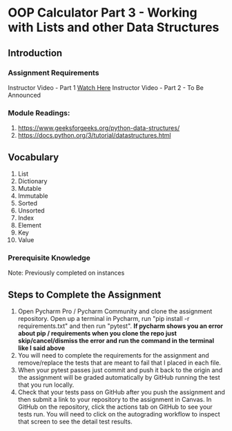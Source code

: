 # OOP Calculator Part 3 - Working with Lists and other Data Structures

## Introduction



### Assignment Requirements



Instructor Video - Part 1 [Watch Here](https://youtu.be/7jgo4yhZ1gk)
Instructor Video - Part 2 - To Be Announced

### Module Readings:

1. https://www.geeksforgeeks.org/python-data-structures/
2. https://docs.python.org/3/tutorial/datastructures.html


## Vocabulary

1. List
2. Dictionary
3. Mutable
4. Immutable
5. Sorted
6. Unsorted
7. Index
8. Element
9. Key
10. Value

### Prerequisite Knowledge

Note: Previously completed on instances

## Steps to Complete the Assignment

1. Open Pycharm Pro / Pycharm Community and clone the assignment repository. Open up a terminal in Pycharm, run "pip
   install -r requirements.txt" and then run "pytest".  **If pycharm shows you an error about pip / requirements when
   you clone the repo just skip/cancel/dismiss the error and run the command in the terminal like I said above**
2. You will need to complete the requirements for the assignment and remove/replace the tests that are meant to fail
   that I placed in each file.
3. When your pytest passes just commit and push it back to the origin and the assignment will be graded automatically by
   GitHub running the test that you run locally.
4. Check that your tests pass on GitHub after you push the assignment and then submit a link to your repository to the
   assignment in Canvas. In GitHub on the repository, click the actions tab on GitHub to see your tests run. You will
   need to click on the autograding workflow to inspect that screen to see the detail test results.


